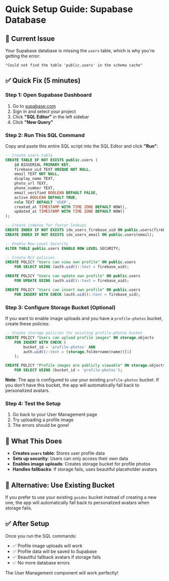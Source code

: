 # Quick Setup Guide: Supabase Database

## 🚨 Current Issue
Your Supabase database is missing the `users` table, which is why you're getting the error:
```
"Could not find the table 'public.users' in the schema cache"
```

## ✅ Quick Fix (5 minutes)

### Step 1: Open Supabase Dashboard
1. Go to [supabase.com](https://supabase.com)
2. Sign in and select your project
3. Click **"SQL Editor"** in the left sidebar
4. Click **"New Query"**

### Step 2: Run This SQL Command
Copy and paste this entire SQL script into the SQL Editor and click **"Run"**:

```sql
-- Create users table
CREATE TABLE IF NOT EXISTS public.users (
    id BIGSERIAL PRIMARY KEY,
    firebase_uid TEXT UNIQUE NOT NULL,
    email TEXT NOT NULL,
    display_name TEXT,
    photo_url TEXT,
    phone_number TEXT,
    email_verified BOOLEAN DEFAULT FALSE,
    active BOOLEAN DEFAULT TRUE,
    role TEXT DEFAULT 'USER',
    created_at TIMESTAMP WITH TIME ZONE DEFAULT NOW(),
    updated_at TIMESTAMP WITH TIME ZONE DEFAULT NOW()
);

-- Create indexes for faster lookups
CREATE INDEX IF NOT EXISTS idx_users_firebase_uid ON public.users(firebase_uid);
CREATE INDEX IF NOT EXISTS idx_users_email ON public.users(email);

-- Enable Row Level Security
ALTER TABLE public.users ENABLE ROW LEVEL SECURITY;

-- Create RLS policies
CREATE POLICY "Users can view own profile" ON public.users
    FOR SELECT USING (auth.uid()::text = firebase_uid);

CREATE POLICY "Users can update own profile" ON public.users
    FOR UPDATE USING (auth.uid()::text = firebase_uid);

CREATE POLICY "Users can insert own profile" ON public.users
    FOR INSERT WITH CHECK (auth.uid()::text = firebase_uid);
```

### Step 3: Configure Storage Bucket (Optional)
If you want to enable image uploads and you have a `profile-photos` bucket, create these policies:

```sql
-- Create storage policies for existing profile-photos bucket
CREATE POLICY "Users can upload profile images" ON storage.objects
    FOR INSERT WITH CHECK (
        bucket_id = 'profile-photos' AND
        auth.uid()::text = (storage.foldername(name))[1]
    );

CREATE POLICY "Profile images are publicly viewable" ON storage.objects
    FOR SELECT USING (bucket_id = 'profile-photos');
```

**Note**: The app is configured to use your existing `profile-photos` bucket. If you don't have this bucket, the app will automatically fall back to personalized avatars.

### Step 4: Test the Setup
1. Go back to your User Management page
2. Try uploading a profile image
3. The errors should be gone!

## 🎯 What This Does

- **Creates `users` table**: Stores user profile data
- **Sets up security**: Users can only access their own data
- **Enables image uploads**: Creates storage bucket for profile photos
- **Handles fallbacks**: If storage fails, uses beautiful placeholder avatars

## 🔧 Alternative: Use Existing Bucket

If you prefer to use your existing `guides` bucket instead of creating a new one, the app will automatically fall back to personalized avatars when storage fails.

## ✅ After Setup

Once you run the SQL commands:
- ✅ Profile image uploads will work
- ✅ Profile data will be saved to Supabase
- ✅ Beautiful fallback avatars if storage fails
- ✅ No more database errors

The User Management component will work perfectly!
